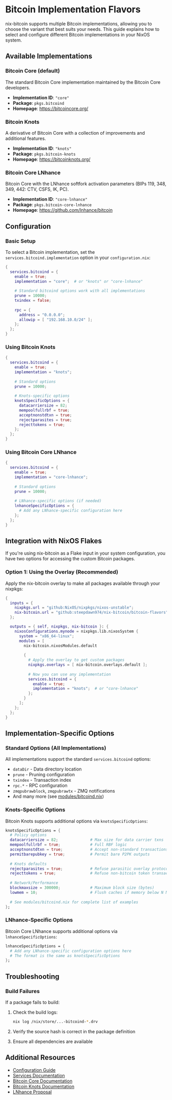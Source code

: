 # Bitcoin Implementation Flavors

nix-bitcoin supports multiple Bitcoin implementations, allowing you to choose the variant that best suits your needs. This guide explains how to select and configure different Bitcoin implementations in your NixOS system.

## Available Implementations

### Bitcoin Core (default)
The standard Bitcoin Core implementation maintained by the Bitcoin Core developers.

- **Implementation ID**: `"core"`
- **Package**: `pkgs.bitcoind`
- **Homepage**: https://bitcoincore.org/

### Bitcoin Knots
A derivative of Bitcoin Core with a collection of improvements and additional features.

- **Implementation ID**: `"knots"`
- **Package**: `pkgs.bitcoin-knots`
- **Homepage**: https://bitcoinknots.org/

### Bitcoin Core LNhance
Bitcoin Core with the LNhance softfork activation parameters (BIPs 119, 348, 349, 442: CTV, CSFS, IK, PC).

- **Implementation ID**: `"core-lnhance"`
- **Package**: `pkgs.bitcoin-core-lnhance`
- **Homepage**: https://github.com/lnhance/bitcoin

## Configuration

### Basic Setup

To select a Bitcoin implementation, set the `services.bitcoind.implementation` option in your `configuration.nix`:

```nix
{
  services.bitcoind = {
    enable = true;
    implementation = "core";  # or "knots" or "core-lnhance"
    
    # Standard bitcoind options work with all implementations
    prune = 10000;
    txindex = false;
    
    rpc = {
      address = "0.0.0.0";
      allowip = [ "192.168.10.0/24" ];
    };
  };
}
```

### Using Bitcoin Knots

```nix
{
  services.bitcoind = {
    enable = true;
    implementation = "knots";
    
    # Standard options
    prune = 10000;
    
    # Knots-specific options
    knotsSpecificOptions = {
      datacarriersize = 82;
      mempoolfullrbf = true;
      acceptnonstdtxn = true;
      rejectparasites = true;
      rejecttokens = true;
    };
  };
}
```

### Using Bitcoin Core LNhance

```nix
{
  services.bitcoind = {
    enable = true;
    implementation = "core-lnhance";
    
    # Standard options
    prune = 10000;
    
    # LNhance-specific options (if needed)
    lnhanceSpecificOptions = {
      # Add any LNhance-specific configuration here
    };
  };
}
```

## Integration with NixOS Flakes

If you're using nix-bitcoin as a Flake input in your system configuration, you have two options for accessing the custom Bitcoin packages.

### Option 1: Using the Overlay (Recommended)

Apply the nix-bitcoin overlay to make all packages available through your nixpkgs:

```nix
{
  inputs = {
    nixpkgs.url = "github:NixOS/nixpkgs/nixos-unstable";
    nix-bitcoin.url = "github:steepdawn974/nix-bitcoin/bitcoin-flavors";
  };

  outputs = { self, nixpkgs, nix-bitcoin }: {
    nixosConfigurations.mynode = nixpkgs.lib.nixosSystem {
      system = "x86_64-linux";
      modules = [
        nix-bitcoin.nixosModules.default
        
        {
          # Apply the overlay to get custom packages
          nixpkgs.overlays = [ nix-bitcoin.overlays.default ];
          
          # Now you can use any implementation
          services.bitcoind = {
            enable = true;
            implementation = "knots";  # or "core-lnhance"
          };
        }
      ];
    };
  };
}
```

## Implementation-Specific Options

### Standard Options (All Implementations)

All implementations support the standard `services.bitcoind` options:

- `dataDir` - Data directory location
- `prune` - Pruning configuration
- `txindex` - Transaction index
- `rpc.*` - RPC configuration
- `zmqpubrawblock`, `zmqpubrawtx` - ZMQ notifications
- And many more (see [modules/bitcoind.nix](../modules/bitcoind.nix))

### Knots-Specific Options

Bitcoin Knots supports additional options via `knotsSpecificOptions`:

```nix
knotsSpecificOptions = {
  # Policy options
  datacarriersize = 82;              # Max size for data carrier txns
  mempoolfullrbf = true;             # Full RBF logic
  acceptnonstdtxn = true;            # Accept non-standard transactions
  permitbarepubkey = true;           # Permit bare P2PK outputs
  
  # Knots defaults
  rejectparasites = true;            # Refuse parasitic overlay protocols
  rejecttokens = true;               # Refuse non-bitcoin token transactions
  
  # Network/Performance
  blockmaxsize = 300000;             # Maximum block size (bytes)
  lowmem = 10;                       # Flush caches if memory below N MiB
  
  # See modules/bitcoind.nix for complete list of examples
};
```

### LNhance-Specific Options

Bitcoin Core LNhance supports additional options via `lnhanceSpecificOptions`:

```nix
lnhanceSpecificOptions = {
  # Add any LNhance-specific configuration options here
  # The format is the same as knotsSpecificOptions
};
```

## Troubleshooting

### Build Failures

If a package fails to build:

1. Check the build logs:
   ```bash
   nix log /nix/store/...-bitcoind-*.drv
   ```

2. Verify the source hash is correct in the package definition

3. Ensure all dependencies are available

## Additional Resources

- [Configuration Guide](./configuration.md)
- [Services Documentation](./services.md)
- [Bitcoin Core Documentation](https://bitcoin.org/en/bitcoin-core/)
- [Bitcoin Knots Documentation](https://bitcoinknots.org/)
- [LNhance Proposal](https://github.com/lnhance/bitcoin)
